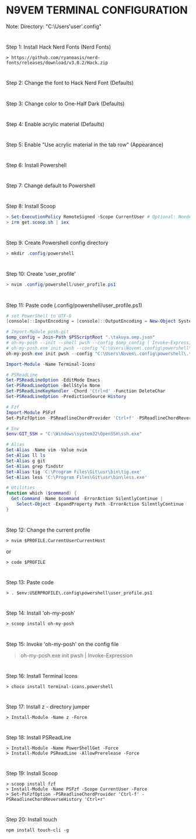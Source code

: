 # N9VEM TERMINAL CONFIGURATION
Note: Directory: "C:\Users\'user'\.config"
#
Step 1: Install Hack Nerd Fonts (Nerd Fonts)
```URL
> https://github.com/ryanoasis/nerd-fonts/releases/download/v3.0.2/Hack.zip
```
#
Step 2: Change the font to Hack Nerd Font (Defaults)
#
Step 3: Change color to One-Half Dark (Defaults)
#
Step 4: Enable acrylic material (Defaults)
#
Step 5: Enable "Use acrylic material in the tab row" (Appearance)
#
Step 6: Install Powershell
#
Step 7: Change default to Powershell
#
Step 8: Install Scoop
```PowerShell
> Set-ExecutionPolicy RemoteSigned -Scope CurrentUser # Optional: Needed to run a remote script the first time
> irm get.scoop.sh | iex
```
#
Step 9: Create Powershell config directory
```PowerShell
> mkdir .config/powershell
```
#
Step 10: Create 'user_profile'
```PowerShell
> nvim .config/powershell/user_profile.ps1
```
#
Step 11: Paste code (.config/powershell/user_profile.ps1)
```PowerShell
# set PowerShell to UTF-8
[console]::InputEncoding = [console]::OutputEncoding = New-Object System.Text.UTF8Encoding

# Import-Module posh-git
$omp_config = Join-Path $PSScriptRoot ".\takuya.omp.json"
# oh-my-posh --init --shell pwsh --config $omp_config | Invoke-Expression
# oh-my-posh.exe init pwsh --config "C:\Users\Novem\.config\powershell\.themes\bubblesextra.omp.json" | Invoke-Expression
oh-my-posh.exe init pwsh --config "C:\Users\Novem\.config\powershell\.themes\bubblesline.omp.json" | Invoke-Expression

Import-Module -Name Terminal-Icons

# PSReadLine
Set-PSReadLineOption -EditMode Emacs
Set-PSReadLineOption -BellStyle None
Set-PSReadLineKeyHandler -Chord 'Ctrl+d' -Function DeleteChar
Set-PSReadLineOption -PredictionSource History

# Fzf
Import-Module PSFzf
Set-PsFzfOption -PSReadlineChordProvider 'Ctrl+f' -PSReadlineChordReverseHistory 'Ctrl+r'

# Env
$env:GIT_SSH = "C:\Windows\system32\OpenSSH\ssh.exe"

# Alias
Set-Alias -Name vim -Value nvim
Set-Alias ll ls
Set-Alias g git
Set-Alias grep findstr
Set-Alias tig 'C:\Program Files\Git\usr\bin\tig.exe'
Set-Alias less 'C:\Program Files\Git\usr\bin\less.exe'

# Utilities
function which ($command) {
  Get-Command -Name $command -ErrorAction SilentlyContinue |
    Select-Object -ExpandProperty Path -ErrorAction SilentlyContinue
}

```
#
Step 12: Change the current profile
```
> nvim $PROFILE.CurrentUserCurrentHost
```
or
```
> code $PROFILE
```
#
Step 13: Paste code
```
> . $env:USERPROFILE\.config\powershell\user_profile.ps1
```
#
Step 14: Install 'oh-my-posh'
```
> scoop install oh-my-posh
```
#
Step 15: Invoke 'oh-my-posh' on the config file
> oh-my-posh.exe init pwsh | Invoke-Expression
#
Step 16: Install Terminal Icons
```
> choco install terminal-icons.powershell
```
#
Step 17: Install z - directory jumper
```
> Install-Module -Name z -Force
```
#
Step 18: Install PSReadLine
```
> Install-Module -Name PowerShellGet -Force
> Install-Module PSReadLine -AllowPrerelease -Force
```
#
Step 19: Install Scoop
```
> scoop install fzf
> Install-Module -Name PSFzf -Scope CurrentUser -Force
> Set-PsFzfOption -PSReadlineChordProvider 'Ctrl-f' -PSReadlineChordReverseHistory 'Ctrl+r'
```
#
Step 20: Install touch
```
npm install touch-cli -g
```

